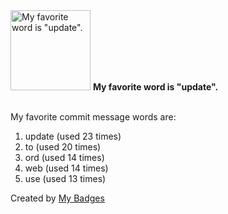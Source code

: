 <img src="https://my-badges.github.io/my-badges/favorite-word.png" alt="My favorite word is &quot;update&quot;." title="My favorite word is &quot;update&quot;." width="128">
<strong>My favorite word is &quot;update&quot;.</strong>
<br><br>

My favorite commit message words are:

1. update (used 23 times)
2. to (used 20 times)
3. ord (used 14 times)
4. web (used 14 times)
5. use (used 13 times)


Created by <a href="https://github.com/my-badges/my-badges">My Badges</a>